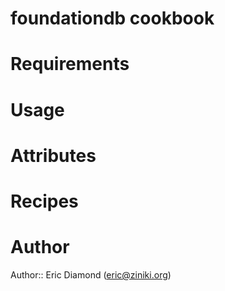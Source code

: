 # foundationdb cookbook

# Requirements

# Usage

# Attributes

# Recipes

# Author

Author:: Eric Diamond (<eric@ziniki.org>)
